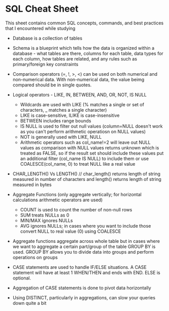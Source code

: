 # SQL Cheat Sheet

This sheet contains common SQL concepts, commands, and best practices that I encountered while studying

- Database is a collection of tables

- Schema is a blueprint which tells how the data is organized within a database - what tables are there, columns for each table, data types for each column, how tables are related, and any rules such as primary/foreign key constraints

- Comparison operators (=, !, >, <) can be used on both numerical and non-numerical data. With non-numerical data, the value beimg compared should be in single quotes. 

- Logical operators - LIKE, IN, BETWEEN, AND, OR, NOT, IS NULL
    - Wildcards are used with LIKE (% matches a single or set of characters, _ matches a single character)
    - LIKE is case-sensitive, ILIKE is case-insensitive
    - BETWEEN includes range bounds
    - IS NULL is used to filter out null values (column=NULL doesn't work as you can't perform arithmetic operatiosn on NULL values)
    - NOT is generally used with LIKE, NULL
    - Arithmetic operators such as col_name!=2 will leave out NULL values as comparison with NULL values returns unknown which is treated as FALSE, so if the result set should include these values put an additional filter (col_name IS NULL) to include them or use COALESCE(col_name, 0) to treat NULL like a real value
 
- CHAR_LENGTH() Vs LENGTH() // char_length() returns length of string measured in number of characters and length() returns length of string measured in bytes

- Aggregate Functions (only aggregate vertically; for horizontal calculations arithmetic operators are used)
    - COUNT is used to count the number of non-null rows
    - SUM treats NULLs as 0
    - MIN/MAX ignores NULLs
    - AVG ignores NULLs; in cases where you want to include those convert NULL to real value (0) using COALESCE
 
- Aggregate functions aggregate across whole table but in cases where we want to aggregate a certain part/group of the table GROUP BY is used. GROUP BY allows you to divide data into groups and perform operations on groups

- CASE statements are used to handle IF/ELSE situations. A CASE statement will have at least 1 WHEN/THEN and ends with END. ELSE is optional.
- Aggregation of CASE statements is done to pivot data horizontally
- Using DISTINCT, particularly in aggregations, can slow your queries down quite a bit

